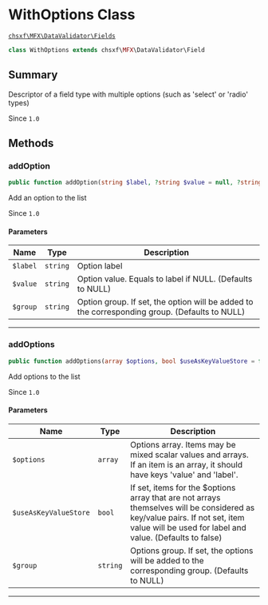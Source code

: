 # WithOptions Class

[`chsxf\MFX\DataValidator\Fields`](API-Namespace-DataValidator_Fields)

```php
class WithOptions extends chsxf\MFX\DataValidator\Field
```

## Summary

Descriptor of a field type with multiple options (such as 'select' or 'radio' types)

Since `1.0`

## Methods

### addOption

```php
public function addOption(string $label, ?string $value = null, ?string $group = null)
```

Add an option to the list

Since `1.0`

#### Parameters

| Name     | Type     | Description                                                                                   |
| -------- | -------- | --------------------------------------------------------------------------------------------- |
| `$label` | `string` | Option label                                                                                  |
| `$value` | `string` | Option value. Equals to label if NULL. (Defaults to NULL)                                     |
| `$group` | `string` | Option group. If set, the option will be added to the corresponding group. (Defaults to NULL) |

---

### addOptions

```php
public function addOptions(array $options, bool $useAsKeyValueStore = false, ?string $group = null)
```

Add options to the list

Since `1.0`

#### Parameters

| Name                  | Type     | Description                                                                                                                                                                             |
| --------------------- | -------- | --------------------------------------------------------------------------------------------------------------------------------------------------------------------------------------- |
| `$options`            | `array`  | Options array. Items may be mixed scalar values and arrays. If an item is an array, it should have keys 'value' and 'label'.                                                            |
| `$useAsKeyValueStore` | `bool`   | If set, items for the $options array that are not arrays themselves will be considered as key/value pairs. If not set, item value will be used for label and value. (Defaults to false) |
| `$group`              | `string` | Options group. If set, the options will be added to the corresponding group. (Defaults to NULL)                                                                                         |

---

